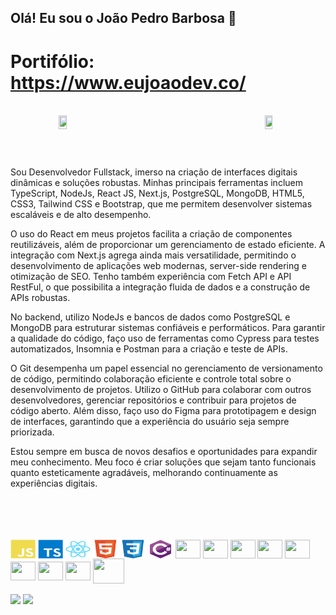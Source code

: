 ## Olá! Eu sou o João Pedro Barbosa 👋

# Portifólio: https://www.eujoaodev.co/

<br/>
<div style="display: flex; justify-content: space-around;">
  <a href="https://github.com/CronusLDX">
    <img height="80%" width="80%" align="center" src="https://github-readme-stats.vercel.app/api?username=cronusldx&show_icons=true&theme=holi" />
  </a>
  <br/><br/>
  <a href="https://github.com/CronusLDX">
    <img height="80%" width="80%" align="center" src="https://github-readme-stats.vercel.app/api/top-langs?username=cronusldx&layout=compact&langs_count=8&card_width=320&theme=holi" />
  </a>
</div>
</a><br/><br/>

 Sou Desenvolvedor Fullstack, imerso na criação de interfaces digitais dinâmicas e soluções robustas. Minhas principais ferramentas incluem TypeScript, NodeJs, React JS, Next.js, PostgreSQL, MongoDB, HTML5, CSS3, Tailwind CSS e Bootstrap, que me permitem desenvolver sistemas escaláveis e de alto desempenho.

 O uso do React em meus projetos facilita a criação de componentes reutilizáveis, além de proporcionar um gerenciamento de estado eficiente. A integração com Next.js agrega ainda mais versatilidade, permitindo o desenvolvimento de aplicações web modernas, server-side rendering e otimização de SEO. Tenho também experiência com Fetch API e API RestFul, o que possibilita a integração fluida de dados e a construção de APIs robustas.

No backend, utilizo NodeJs e bancos de dados como PostgreSQL e MongoDB para estruturar sistemas confiáveis e performáticos. Para garantir a qualidade do código, faço uso de ferramentas como Cypress para testes automatizados, Insomnia e Postman para a criação e teste de APIs.

O Git desempenha um papel essencial no gerenciamento de versionamento de código, permitindo colaboração eficiente e controle total sobre o desenvolvimento de projetos. Utilizo o GitHub para colaborar com outros desenvolvedores, gerenciar repositórios e contribuir para projetos de código aberto. Além disso, faço uso do Figma para prototipagem e design de interfaces, garantindo que a experiência do usuário seja sempre priorizada.

Estou sempre em busca de novos desafios e oportunidades para expandir meu conhecimento. Meu foco é criar soluções que sejam tanto funcionais quanto esteticamente agradáveis, melhorando continuamente as experiências digitais.
<br/><br/><br/><br/>
<div style="display: inline_block"><br>
  <img align="center" alt="Rafa-Js" height="30" width="40" src="https://raw.githubusercontent.com/devicons/devicon/master/icons/javascript/javascript-plain.svg">
  <img align="center" alt="Rafa-Ts" height="30" width="40" src="https://raw.githubusercontent.com/devicons/devicon/master/icons/typescript/typescript-plain.svg">
  <img align="center" alt="Rafa-React" height="30" width="40" src="https://raw.githubusercontent.com/devicons/devicon/master/icons/react/react-original.svg">
  <img align="center" alt="Rafa-HTML" height="30" width="40" src="https://raw.githubusercontent.com/devicons/devicon/master/icons/html5/html5-original.svg">
  <img align="center" alt="Rafa-CSS" height="30" width="40" src="https://raw.githubusercontent.com/devicons/devicon/master/icons/css3/css3-original.svg">
  <img align="center" alt="Rafa-Csharp" height="30" width="40" src="https://raw.githubusercontent.com/devicons/devicon/master/icons/csharp/csharp-original.svg">
  <img align="center" height="30" width="40" src="https://cdn.jsdelivr.net/gh/devicons/devicon@latest/icons/tailwindcss/tailwindcss-original.svg" />
  <img align="center" height="30" width="40"  src="https://cdn.jsdelivr.net/gh/devicons/devicon@latest/icons/bootstrap/bootstrap-original.svg" />
  <img align="center" height="30" width="40" src="https://cdn.jsdelivr.net/gh/devicons/devicon@latest/icons/nodejs/nodejs-original.svg" />
  <img align="center" height="30" width="40" src="https://cdn.jsdelivr.net/gh/devicons/devicon@latest/icons/nextjs/nextjs-original.svg" />
  <img align="center" height="30" width="40" src="https://cdn.jsdelivr.net/gh/devicons/devicon@latest/icons/postgresql/postgresql-original.svg" />
  <img align="center" height="30" width="40" src="https://cdn.jsdelivr.net/gh/devicons/devicon@latest/icons/mongodb/mongodb-original.svg" />
  <img  align="center" height="30" width="40"  src="https://cdn.jsdelivr.net/gh/devicons/devicon@latest/icons/git/git-original.svg" />
  <img align="center" height="30" width="40" src="https://cdn.jsdelivr.net/gh/devicons/devicon@latest/icons/cypressio/cypressio-original.svg" />
  <img align="center" height="40" width="50" src="https://cdn.jsdelivr.net/gh/devicons/devicon@latest/icons/java/java-original-wordmark.svg" />
</div
  
  ##

 <br/>
<div> 
  <a href = "mailto:joaopedrobdfworks@gmail.com"><img src="https://img.shields.io/badge/-Gmail-%23333?style=for-the-badge&logo=gmail&logoColor=white" target="_blank"></a>
  <a href="https://www.linkedin.com/in/joao-pedro-barbosa-duartea/" target="_blank"><img src="https://img.shields.io/badge/-LinkedIn-%230077B5?style=for-the-badge&logo=linkedin&logoColor=white" target="_blank"></a> 
  
</div
